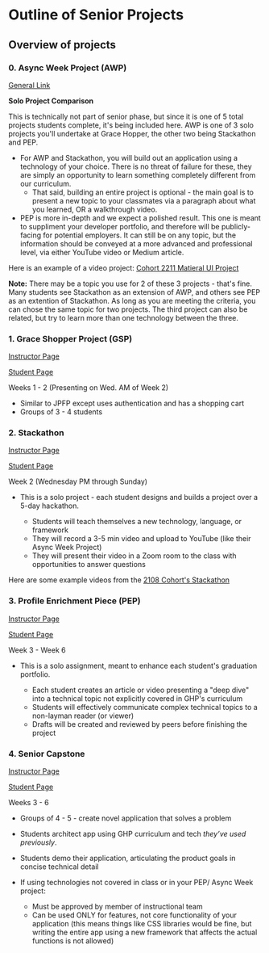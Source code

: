 # Outline of Senior Projects
## Overview of projects

### 0. Async Week Project (AWP)
[General Link](https://github.com/karaatfullstack/Async-Week-Guide#-async-week-project-)

**Solo Project Comparison**

This is technically not part of senior phase, but since it is one of 5 total projects students complete, it's being included here. 
AWP is one of 3 solo projects you'll undertake at Grace Hopper, the other two being Stackathon and PEP.
- For AWP and Stackathon, you will build out an application using a technology of your choice. There is no threat of failure for these, they are simply an opportunity to learn something completely different from our curriculum. 
   - That said, building an entire project is optional - the main goal is to present a new topic to your classmates via a paragraph about what you learned, OR a walkthrough video.
- PEP is more in-depth and we expect a polished result. This one is meant to suppliment your developer portfolio, and therefore will be publicly-facing for potential employers. It can still be on any topic, but the information should be conveyed at a more advanced and professional level, via either YouTube video or Medium article.

Here is an example of a video project: [Cohort 2211 Matieral UI Project](https://www.youtube.com/watch?v=Gl7qkIu9LYM)

**Note:** 
There may be a topic you use for 2 of these 3 projects - that's fine. Many students see Stackathon as an extension of AWP, and others see PEP as an extention of Stackathon. As long as you are meeting the criteria, you can chose the same topic for two projects. The third project can also be related, but try to learn more than one technology between the three.


### 1. Grace Shopper Project (GSP)
 
[Instructor Page](https://github.com/FullstackAcademy/2022-PILOT-program-guide-web-core/tree/main/04-sr-phase/02-grace-shopper)

[Student Page](https://github.com/karaatfullstack/Outline-of-Senior-Projects/blob/main/GSP.md)
   
   Weeks 1 - 2 (Presenting on Wed. AM of Week 2)

- Similar to JPFP except uses authentication and has a shopping cart
- Groups of 3 - 4 students
    
### 2. Stackathon

[Instructor Page](https://github.com/FullstackAcademy/2022-PILOT-program-guide-web-core/tree/main/04-sr-phase/03-stackathon)

[Student Page](https://github.com/karaatfullstack/2023-Senior-Phase/blob/main/Week%202/Stackathon/Student-Readme.md)

   Week 2 (Wednesday PM through Sunday)

- This is a solo project - each student designs and builds a project over a 5-day hackathon. 

     - Students will teach themselves a new technology, language, or framework
     - They will record a 3-5 min video and upload to YouTube (like their Async Week Project)
     - They will present their video in a Zoom room to the class with opportunities to answer questions

Here are some example videos from the [2108 Cohort's Stackathon](https://www.youtube.com/playlist?list=PL_yPiP-ZZLhLS18FEz-0rMrPV4-37nlcK)
        
### 3. Profile Enrichment Piece (PEP)

[Instructor Page](https://github.com/karaatfullstack/2023-Senior-Phase/blob/main/Week%201/Portfolio-Enrich-Piece.md)

[Student Page](https://github.com/karaatfullstack/Outline-of-Senior-Projects/blob/main/PEP.md)

Week 3 - Week 6
- This is a solo assignment, meant to enhance each student's graduation portfolio.

  - Each student creates an article or video presenting a "deep dive" into a technical topic not explicitly covered in GHP's curriculum
  - Students will effectively communicate complex technical topics to a non-layman reader (or viewer)
  - Drafts will be created and reviewed by peers before finishing the project

### 4. Senior Capstone
[Instructor Page](https://github.com/FullstackAcademy/2022-PILOT-program-guide-web-core/blob/main/04-sr-phase/04-capstone/01-Lesson-Plan.md)

[Student Page](https://github.com/karaatfullstack/Outline-of-Senior-Projects/blob/main/Capstone.md)
   
   Weeks 3 - 6

 - Groups of 4 - 5 - create novel application that solves a problem
 - Students architect app using GHP curriculum and tech *they’ve used previously*.
 - Students demo their application, articulating the product goals in concise technical detail           
 - If using technologies not covered in class or in your PEP/ Async Week project:

    - Must be approved by member of instructional team
    - Can be used ONLY for features, not core functionality of your application (this means things like CSS libraries would be fine, but writing the entire app using a new framework that affects the actual functions is not allowed)
